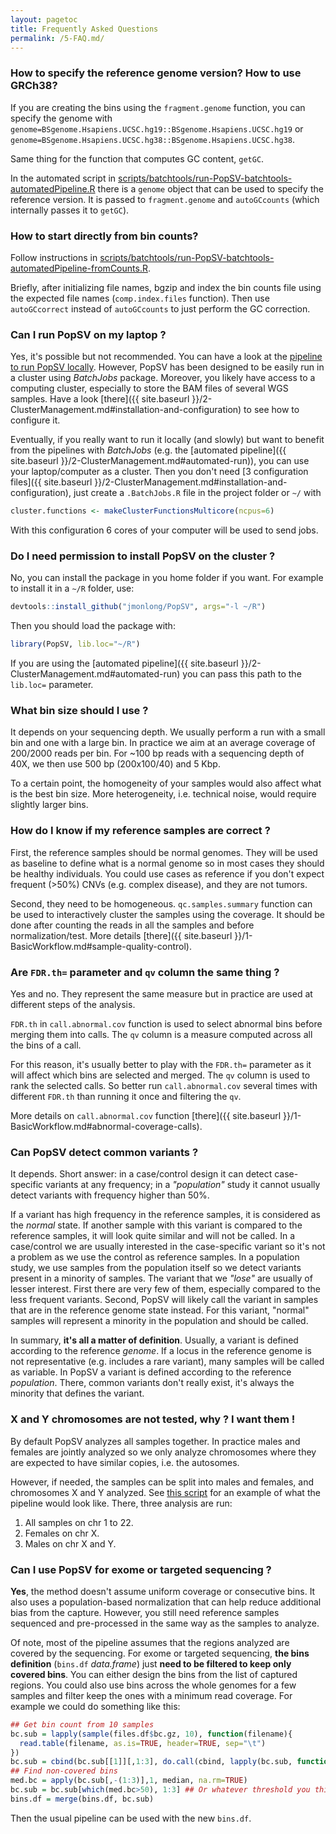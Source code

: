 ```yaml
---
layout: pagetoc
title: Frequently Asked Questions
permalink: /5-FAQ.md/
---
```


### How to specify the reference genome version? How to use GRCh38?

If you are creating the bins using the `fragment.genome` function, you can specify the genome with `genome=BSgenome.Hsapiens.UCSC.hg19::BSgenome.Hsapiens.UCSC.hg19` or `genome=BSgenome.Hsapiens.UCSC.hg38::BSgenome.Hsapiens.UCSC.hg38`.

Same thing for the function that computes GC content, `getGC`.

In the automated script in [scripts/batchtools/run-PopSV-batchtools-automatedPipeline.R](https://github.com/jmonlong/PopSV/blob/master/scripts/batchtools/run-PopSV-batchtools-automatedPipeline.R) there is a `genome` object that can be used to specify the reference version. 
It is passed to `fragment.genome` and `autoGCcounts` (which internally passes it to `getGC`).

### How to start directly from bin counts?

Follow instructions in [scripts/batchtools/run-PopSV-batchtools-automatedPipeline-fromCounts.R](https://github.com/jmonlong/PopSV/blob/master/scripts/batchtools/run-PopSV-batchtools-automatedPipeline-fromCounts.R).

Briefly, after initializing file names, bgzip and index the bin counts file using the expected file names (`comp.index.files` function).
Then use `autoGCcorrect` instead of `autoGCcounts` to just perform the GC correction.

### Can I run PopSV on my laptop ?

Yes, it's possible but not recommended. You can have a look at the [pipeline to run PopSV locally](https://github.com/jmonlong/PopSV/blob/master/scripts/run-PopSV-local.R). However, PopSV has been designed to be easily run in a cluster using *BatchJobs* package. Moreover, you likely have access to a computing cluster, especially to store the BAM files of several WGS samples. Have a look [there]({{ site.baseurl }}/2-ClusterManagement.md#installation-and-configuration) to see how to configure it.

Eventually, if you really want to run it locally (and slowly) but want to benefit from the pipelines with *BatchJobs* (e.g. the [automated pipeline]({{ site.baseurl }}/2-ClusterManagement.md#automated-run)), you can use your laptop/computer as a cluster. Then you don't need [3 configuration files]({{ site.baseurl }}/2-ClusterManagement.md#installation-and-configuration), just create a `.BatchJobs.R` file in the project folder or `~/` with

```r
cluster.functions <- makeClusterFunctionsMulticore(ncpus=6)
```

With this configuration 6 cores of your computer will be used to send jobs.


### Do I need permission to install PopSV on the cluster ?

No, you can install the package in you home folder if you want. For example to install it in a `~/R` folder, use:

```r
devtools::install_github("jmonlong/PopSV", args="-l ~/R")
```

Then you should load the package with:

```r
library(PopSV, lib.loc="~/R")
```

If you are using the [automated pipeline]({{ site.baseurl }}/2-ClusterManagement.md#automated-run) you can pass this path to the `lib.loc=` parameter.


### What bin size should I use ?

It depends on your sequencing depth. We usually perform a run with a small bin and one with a large bin. In practice we aim at an average coverage of 200/2000 reads per bin. For ~100 bp reads with a sequencing depth of 40X, we then use 500 bp (200x100/40) and 5 Kbp.

To a certain point, the homogeneity of your samples would also affect what is the best bin size. More heterogeneity, i.e. technical noise, would require slightly larger bins.

### How do I know if my reference samples are correct ?

First, the reference samples should be normal genomes. They will be used as baseline to define what is a normal genome so in most cases they should be healthy individuals. You could use cases as reference if you don't expect frequent (>50%) CNVs (e.g. complex disease), and they are not tumors.

Second, they need to be homogeneous. `qc.samples.summary` function can be used to interactively cluster the samples using the coverage. It should be done after counting the reads in all the samples and before normalization/test. More details [there]({{ site.baseurl }}/1-BasicWorkflow.md#sample-quality-control).


### Are `FDR.th=` parameter and `qv` column the same thing ?

Yes and no. They represent the same measure but in practice are used at different steps of the analysis. 

`FDR.th` in `call.abnormal.cov` function is used to select abnormal bins before merging them into calls. The `qv` column is a measure computed across all the bins of a call. 

For this reason, it's usually better to play with the `FDR.th=` parameter as it will affect which bins are selected and merged. The `qv` column is used to rank the selected calls. So better run `call.abnormal.cov` several times with different `FDR.th` than running it once  and filtering the `qv`.

More details on `call.abnormal.cov` function [there]({{ site.baseurl }}/1-BasicWorkflow.md#abnormal-coverage-calls).

### Can PopSV detect common variants ?

It depends. Short answer: in a case/control design it can detect case-specific variants at any frequency; in a *"population"* study it cannot usually detect variants with frequency higher than 50%.

If a variant has high frequency in the reference samples, it is considered as the *normal* state. If another sample with this variant is compared to the reference samples, it will look quite similar and will not be called. In a case/control we are usually interested in the case-specific variant so it's not a problem as we use the control as reference samples. In a population study, we use samples from the population itself so we detect variants present in a minority of samples. The variant that we *"lose"* are usually of lesser interest. First there are very few of them, especially compared to the less frequent variants. Second, PopSV will likely call the variant in samples that are in the reference genome state instead. For this variant, "normal" samples will represent a minority in the population and should be called.

In summary, **it's all a matter of definition**. Usually, a variant is defined according to the reference *genome*. If a locus in the reference genome is not representative (e.g. includes a rare variant), many samples will be called as variable. In PopSV a variant is defined according to the reference *population*. There, common variants don't really exist, it's always the minority that defines the variant.

### X and Y chromosomes are not tested, why ? I want them !

By default PopSV analyzes all samples together. In practice males and females are jointly analyzed so we only analyze chromosomes where they are expected to have similar copies, i.e. the autosomes.

However, if needed, the samples can be split into males and females, and chromosomes X and Y analyzed. See [this script](https://github.com/jmonlong/PopSV/blob/master/scripts/run-PopSV-XY-batchjobs-automatedPipeline.R) for an example of what the pipeline would look like. There, three analysis are run:

1. All samples on chr 1 to 22.
2. Females on chr X.
3. Males on chr X and Y.

### Can I use PopSV for exome or targeted sequencing ?

**Yes**, the method doesn't assume uniform coverage or consecutive bins. It also uses a population-based normalization that can help reduce additional bias from the capture. However, you still need reference samples sequenced and pre-processed in the same way as the samples to analyze.

Of note, most of the pipeline assumes that the regions analyzed are covered by the sequencing. For exome or targeted sequencing, **the bins definition** (`bins.df` *data.frame*) just **need to be filtered to keep only covered bins**. You can either design the bins from the list of captured regions. You could also use bins across the whole genomes for a few samples and filter keep the ones with a minimum read coverage. For example we could do something like this:

```r
## Get bin count from 10 samples
bc.sub = lapply(sample(files.df$bc.gz, 10), function(filename){
  read.table(filename, as.is=TRUE, header=TRUE, sep="\t")
})
bc.sub = cbind(bc.sub[[1]][,1:3], do.call(cbind, lapply(bc.sub, function(bc.s)bc.s$bc)))
## Find non-covered bins
med.bc = apply(bc.sub[,-(1:3)],1, median, na.rm=TRUE)
bc.sub = bc.sub[which(med.bc>50), 1:3] ## Or whatever threshold you think is best
bins.df = merge(bins.df, bc.sub)
```

Then the usual pipeline can be used with the new  `bins.df`.
